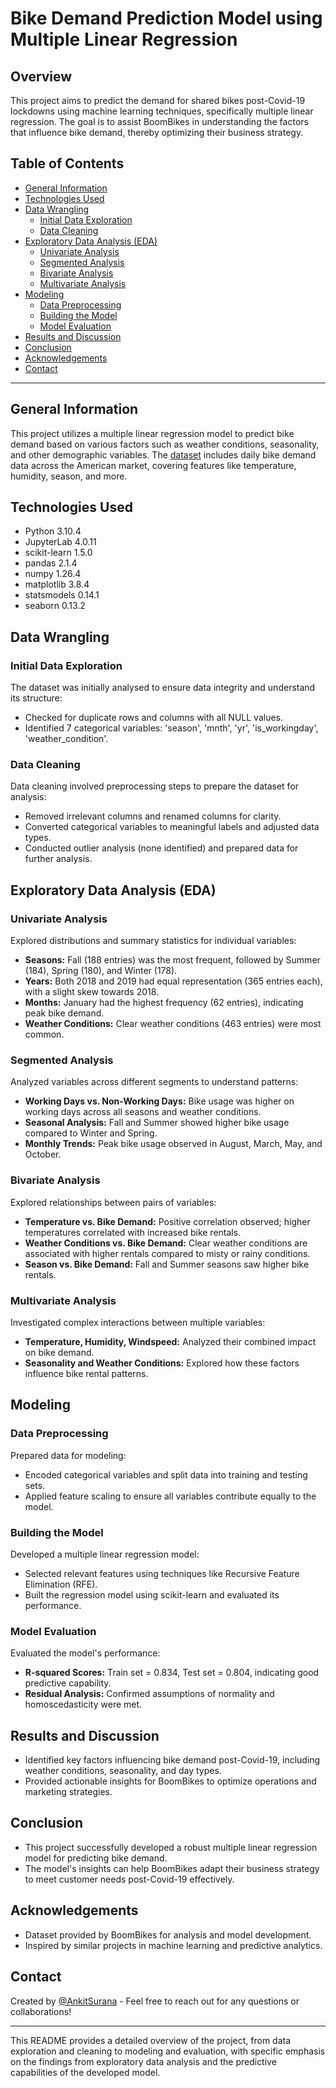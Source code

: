 # Bike Demand Prediction Model using Multiple Linear Regression

## Overview
This project aims to predict the demand for shared bikes post-Covid-19 lockdowns using machine learning techniques, specifically multiple linear regression. The goal is to assist BoomBikes in understanding the factors that influence bike demand, thereby optimizing their business strategy.

## Table of Contents
- [General Information](#general-information)
- [Technologies Used](#technologies-used)
- [Data Wrangling](#data-wrangling)
  - [Initial Data Exploration](#initial-data-exploration)
  - [Data Cleaning](#data-cleaning)
- [Exploratory Data Analysis (EDA)](#exploratory-data-analysis-eda)
  - [Univariate Analysis](#univariate-analysis)
  - [Segmented Analysis](#segmented-analysis)
  - [Bivariate Analysis](#bivariate-analysis)
  - [Multivariate Analysis](#multivariate-analysis)
- [Modeling](#modeling)
  - [Data Preprocessing](#data-preprocessing)
  - [Building the Model](#building-the-model)
  - [Model Evaluation](#model-evaluation)
- [Results and Discussion](#results-and-discussion)
- [Conclusion](#conclusion)
- [Acknowledgements](#acknowledgements)
- [Contact](#contact)

---

## General Information
This project utilizes a multiple linear regression model to predict bike demand based on various factors such as weather conditions, seasonality, and other demographic variables. The [dataset](day.csv) includes daily bike demand data across the American market, covering features like temperature, humidity, season, and more.

## Technologies Used
- Python 3.10.4
- JupyterLab 4.0.11
- scikit-learn 1.5.0
- pandas 2.1.4
- numpy 1.26.4
- matplotlib 3.8.4
- statsmodels 0.14.1
- seaborn 0.13.2

## Data Wrangling
### Initial Data Exploration
The dataset was initially analysed to ensure data integrity and understand its structure:
- Checked for duplicate rows and columns with all NULL values.
- Identified 7 categorical variables: 'season', 'mnth', 'yr', 'is_workingday', 'weather_condition'.

### Data Cleaning
Data cleaning involved preprocessing steps to prepare the dataset for analysis:
- Removed irrelevant columns and renamed columns for clarity.
- Converted categorical variables to meaningful labels and adjusted data types.
- Conducted outlier analysis (none identified) and prepared data for further analysis.

## Exploratory Data Analysis (EDA)
### Univariate Analysis
Explored distributions and summary statistics for individual variables:
- **Seasons:** Fall (188 entries) was the most frequent, followed by Summer (184), Spring (180), and Winter (178).
- **Years:** Both 2018 and 2019 had equal representation (365 entries each), with a slight skew towards 2018.
- **Months:** January had the highest frequency (62 entries), indicating peak bike demand.
- **Weather Conditions:** Clear weather conditions (463 entries) were most common.

### Segmented Analysis
Analyzed variables across different segments to understand patterns:
- **Working Days vs. Non-Working Days:** Bike usage was higher on working days across all seasons and weather conditions.
- **Seasonal Analysis:** Fall and Summer showed higher bike usage compared to Winter and Spring.
- **Monthly Trends:** Peak bike usage observed in August, March, May, and October.

### Bivariate Analysis
Explored relationships between pairs of variables:
- **Temperature vs. Bike Demand:** Positive correlation observed; higher temperatures correlated with increased bike rentals.
- **Weather Conditions vs. Bike Demand:** Clear weather conditions are associated with higher rentals compared to misty or rainy conditions.
- **Season vs. Bike Demand:** Fall and Summer seasons saw higher bike rentals.

### Multivariate Analysis
Investigated complex interactions between multiple variables:
- **Temperature, Humidity, Windspeed:** Analyzed their combined impact on bike demand.
- **Seasonality and Weather Conditions:** Explored how these factors influence bike rental patterns.

## Modeling
### Data Preprocessing
Prepared data for modeling:
- Encoded categorical variables and split data into training and testing sets.
- Applied feature scaling to ensure all variables contribute equally to the model.

### Building the Model
Developed a multiple linear regression model:
- Selected relevant features using techniques like Recursive Feature Elimination (RFE).
- Built the regression model using scikit-learn and evaluated its performance.

### Model Evaluation
Evaluated the model's performance:
- **R-squared Scores:** Train set = 0.834, Test set = 0.804, indicating good predictive capability.
- **Residual Analysis:** Confirmed assumptions of normality and homoscedasticity were met.

## Results and Discussion
- Identified key factors influencing bike demand post-Covid-19, including weather conditions, seasonality, and day types.
- Provided actionable insights for BoomBikes to optimize operations and marketing strategies.

## Conclusion
- This project successfully developed a robust multiple linear regression model for predicting bike demand.
- The model's insights can help BoomBikes adapt their business strategy to meet customer needs post-Covid-19 effectively.

## Acknowledgements
- Dataset provided by BoomBikes for analysis and model development.
- Inspired by similar projects in machine learning and predictive analytics.

## Contact
Created by [@AnkitSurana](https://github.com/AnkitSurana) - Feel free to reach out for any questions or collaborations!

---

This README provides a detailed overview of the project, from data exploration and cleaning to modeling and evaluation, with specific emphasis on the findings from exploratory data analysis and the predictive capabilities of the developed model.
